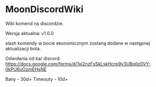 # MoonDiscordWiki
Wiki komend na discordzie.









 Wersja aktualna: v1.0.0


slash komendy w bocie ekonomicznym zostaną dodane w następnej aktualizacji bota.


Odwołania od kar discord: https://docs.google.com/forms/d/1xi2nzFsSkLskHcrp9y3UBqlIz0VY-0kPU6uOzmEHsNE

Bany - 30d+
Timeouty - 10d+
